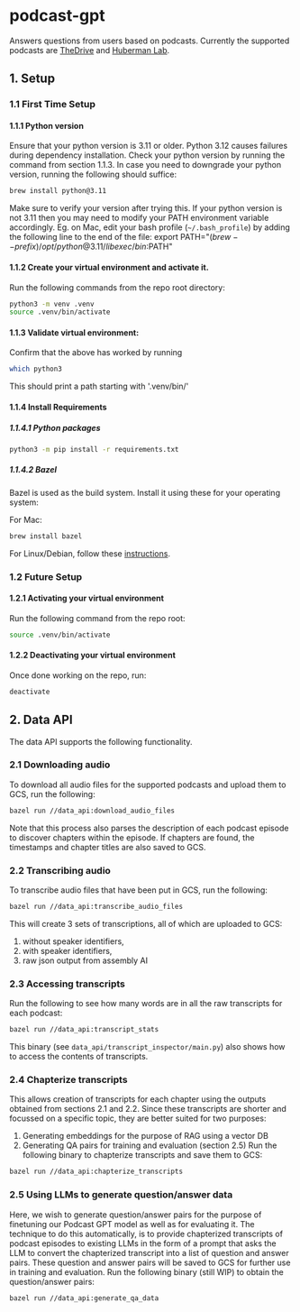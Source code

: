 # podcast-gpt
Answers questions from users based on podcasts. Currently the supported podcasts are [TheDrive](https://peterattiamd.com/podcast/) and [Huberman Lab](https://www.hubermanlab.com/podcast).

## 1. Setup

### 1.1 First Time Setup

#### 1.1.1 Python version
Ensure that your python version is 3.11 or older. Python 3.12 causes failures during dependency installation. Check your python version by running the command from section 1.1.3. In case you need to downgrade your python version, running the following should suffice:
```bash
brew install python@3.11
```

Make sure to verify your version after trying this. If your python version is not 3.11 then you may need to modify your PATH environment variable accordingly. Eg. on Mac, edit your bash profile (`~/.bash_profile`) by adding the following line to the end of the file:
export PATH="$(brew --prefix)/opt/python@3.11/libexec/bin:$PATH"

#### 1.1.2 Create your virtual environment and activate it.
Run the following commands from the repo root directory:
```bash
python3 -m venv .venv
source .venv/bin/activate
```

#### 1.1.3 Validate virtual environment:
Confirm that the above has worked by running
```bash
which python3
```
This should print a path starting with '.venv/bin/'


#### 1.1.4 Install Requirements

##### 1.1.4.1 Python packages
```bash
python3 -m pip install -r requirements.txt
```

##### 1.1.4.2 Bazel
Bazel is used as the build system. Install it using these for your operating system:

For Mac:
```bash
brew install bazel
```

For Linux/Debian, follow these [instructions](https://bazel.build/install/ubuntu#install-on-ubuntu).


### 1.2 Future Setup

#### 1.2.1 Activating your virtual environment
Run the following command from the repo root:
```bash
source .venv/bin/activate
```

#### 1.2.2 Deactivating your virtual environment
Once done working on the repo, run:
```bash
deactivate
```

## 2. Data API
The data API supports the following functionality.

### 2.1 Downloading audio
To download all audio files for the supported podcasts and upload them to GCS, run the following:
```bash
bazel run //data_api:download_audio_files
```
Note that this process also parses the description of each podcast episode to discover chapters within the episode. If chapters are found, the timestamps and chapter titles are also saved to GCS.

### 2.2 Transcribing audio
To transcribe audio files that have been put in GCS, run the following:
```bash
bazel run //data_api:transcribe_audio_files
```
This will create 3 sets of transcriptions, all of which are uploaded to GCS:
1. without speaker identifiers,
2. with speaker identifiers,
3. raw json output from assembly AI

### 2.3 Accessing transcripts
Run the following to see how many words are in all the raw transcripts for each podcast:
```bash
bazel run //data_api:transcript_stats
```
This binary (see `data_api/transcript_inspector/main.py`) also shows how to access the contents of transcripts.

### 2.4 Chapterize transcripts
This allows creation of transcripts for each chapter using the outputs obtained from sections 2.1 and 2.2. Since these transcripts are shorter and focussed on a specific topic, they are better suited for two purposes:
1. Generating embeddings for the purpose of RAG using a vector DB
2. Generating QA pairs for training and evaluation (section 2.5)
Run the following binary to chapterize transcripts and save them to GCS:
```bash
bazel run //data_api:chapterize_transcripts
```

### 2.5 Using LLMs to generate question/answer data
Here, we wish to generate question/answer pairs for the purpose of finetuning our Podcast GPT model as well as for evaluating it. The technique to do this automatically, is to provide chapterized transcripts of podcast episodes to existing LLMs in the form of a prompt that asks the LLM to convert the chapterized transcript into a list of question and answer pairs. These question and answer pairs will be saved to GCS for further use in training and evaluation.
Run the following binary (still WIP) to obtain the question/answer pairs:
```bash
bazel run //data_api:generate_qa_data
```
